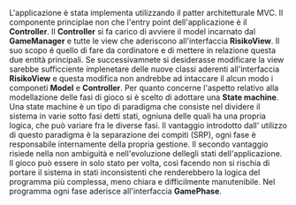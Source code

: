 L'applicazione è stata implementa utilizzando il patter architetturale MVC. 
Il componente principlae non che l'entry point dell'applicazione è il **Controller**. Il **Controller** si fa carico di avviere il model incarnato dal **GameManager** e tutte le view che aderiscono all'interfaccia **RisikoView**. Il suo scopo é quello di fare da cordinatore e di mettere in relazione questa due entità principali. 
Se successivamnete si desiderasse modificare la view sarebbe sufficciente implenetare delle nuove classi aderenti all'interfaccia **RisikoView** e questa modifica non andrebbe ad intaccare il alcun modo i componeti **Model** e **Controller**.
Per quanto concerne l'aspetto relativo alla modellazione delle fasi di gioco si è scelto di adottare una **State machine**. Una state machine è un tipo di paradigma che consiste nel dividere il sistema in varie sotto fasi detti stati, ogniuna delle quali ha una propria logica, che può variare fra le diverse fasi. Il vantaggio introdotto dall' utilizzo di questo paradigma è la separazione dei compiti (SRP), ogni fase è responsabile internamente della propria gestione. Il secondo vantaggio risiede nella non ambiguità e nell'evoluzione dellegli stati dell'applicazione. 
Il gioco può essere in solo stato per volta, così facendo non si rischia di portare il sistema in stati inconsistenti che renderebbero la logica del programma più complessa, meno chiara e difficilmente manutenibile. Nel programma ogni fase aderisce all'interfaccia **GamePhase**. 

